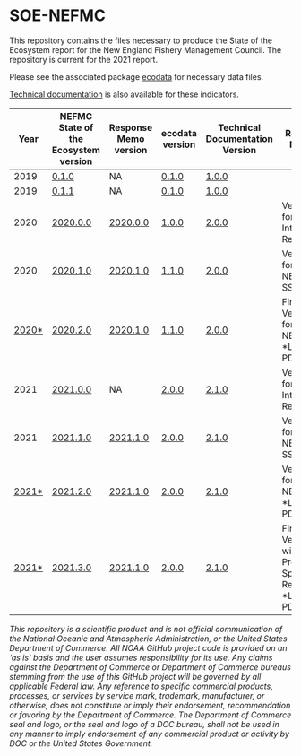 # SOE-NEFMC

This repository contains the files necessary to produce the State of the Ecosystem report for the New England Fishery Management Council. The repository is current for the 2021 report.

Please see the associated package [ecodata](https://github.com/NOAA-EDAB/ecodata) for necessary data files.

[Technical documentation](https://noaa-edab.github.io/tech-doc) is also available for these indicators.


| Year | NEFMC State of the Ecosystem version | Response Memo version | ecodata version | Technical Documentation Version | Release Notes |
|------|--------------------------------|----------------|-----------------|---------------------------------|------------------|
| 2019 | [0.1.0](https://github.com/NOAA-EDAB/SOE-NEFMC/tree/v0.1.0) | NA | [0.1.0](https://github.com/NOAA-EDAB/ecodata/tree/0.1.0) | [1.0.0](https://github.com/NOAA-EDAB/tech-doc/tree/v1.0.0)  |
| 2019 | [0.1.1](https://github.com/NOAA-EDAB/SOE-NEFMC/tree/v0.1.1) | NA| [0.1.0](https://github.com/NOAA-EDAB/ecodata/tree/0.1.0) | [1.0.0](https://github.com/NOAA-EDAB/tech-doc/tree/v1.0.0)  |
| 2020 | [2020.0.0](https://github.com/NOAA-EDAB/SOE-NEFMC/releases/tag/2020.0.0) | [2020.0.0](https://github.com/NOAA-EDAB/memos/releases/tag/2020.1.0) | [1.0.0](https://github.com/NOAA-EDAB/ecodata/releases/tag/1.0.0) | [2.0.0](https://github.com/NOAA-EDAB/tech-doc/tree/2.0.0) | Version for Internal Review |
| 2020 |  [2020.1.0](https://github.com/NOAA-EDAB/SOE-NEFMC/releases/tag/2020.1.0) |  [2020.1.0](https://github.com/NOAA-EDAB/memos/releases/tag/2020.1.0) | [1.1.0](https://github.com/NOAA-EDAB/ecodata/releases/tag/1.1.0) | [2.0.0](https://github.com/NOAA-EDAB/tech-doc/tree/2.0.0) | Version for NEFMC SSC |
| [2020*](https://repository.library.noaa.gov/view/noaa/23890) |  [2020.2.0](https://github.com/NOAA-EDAB/SOE-NEFMC/releases/tag/2020.2.0) | [2020.1.0](https://github.com/NOAA-EDAB/memos/releases/tag/2020.1.0) | [1.1.0](https://github.com/NOAA-EDAB/ecodata/releases/tag/1.1.0) | [2.0.0](https://github.com/NOAA-EDAB/tech-doc/tree/2.0.0) | Final Version for NEFMC, *Link to PDF |
| 2021 | [2021.0.0](https://github.com/NOAA-EDAB/SOE-NEFMC/releases/tag/2021.0.0) | NA | [2.0.0](https://github.com/NOAA-EDAB/ecodata/releases/tag/2.0.0) | [2.1.0](https://github.com/NOAA-EDAB/tech-doc/tree/2.1.0) | Version for Internal Review |
| 2021 | [2021.1.0](https://github.com/NOAA-EDAB/SOE-NEFMC/releases/tag/2021.1.0) | [2021.1.0](https://github.com/NOAA-EDAB/memos) | [2.0.0](https://github.com/NOAA-EDAB/ecodata/releases/tag/2.0.0) | [2.1.0](https://github.com/NOAA-EDAB/tech-doc/tree/2.1.0) | Version for NEFMC SSC |
| [2021*](https://apps-nefsc.fisheries.noaa.gov/rcb/publications/SOE-NEFMC-2021-508-Final.pdf) | [2021.2.0](https://github.com/NOAA-EDAB/SOE-NEFMC/releases/tag/2021.2.0) | [2021.1.0](https://github.com/NOAA-EDAB/memos/releases/tag/2021.1.0) | [2.0.0](https://github.com/NOAA-EDAB/ecodata/releases/tag/2.0.0) | [2.1.0](https://github.com/NOAA-EDAB/tech-doc/tree/2.1.0) | Version for NEFMC, *Link to PDF |
| [2021*](https://doi.org/10.25923/6pww-mw45) | [2021.3.0](https://github.com/NOAA-EDAB/SOE-NEFMC/releases/tag/2021.3.0) | [2021.1.0](https://github.com/NOAA-EDAB/memos/releases/tag/2021.1.0) | [2.0.0](https://github.com/NOAA-EDAB/ecodata/releases/tag/2.0.0) | [2.1.0](https://github.com/NOAA-EDAB/tech-doc/tree/2.1.0) | Final Version with Protected Species Revision, *Link to PDF  |


*This repository is a scientific product and is not official communication of the National Oceanic and Atmospheric Administration, or the United States Department of Commerce. All NOAA GitHub project code is provided on an ‘as is’ basis and the user assumes responsibility for its use. Any claims against the Department of Commerce or Department of Commerce bureaus stemming from the use of this GitHub project will be governed by all applicable Federal law. Any reference to specific commercial products, processes, or services by service mark, trademark, manufacturer, or otherwise, does not constitute or imply their endorsement, recommendation or favoring by the Department of Commerce. The Department of Commerce seal and logo, or the seal and logo of a DOC bureau, shall not be used in any manner to imply endorsement of any commercial product or activity by DOC or the United States Government.*

